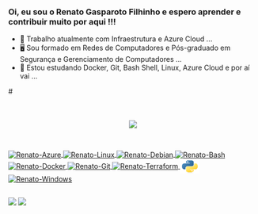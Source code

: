 ### Oi, eu sou o Renato Gasparoto Filhinho e espero aprender e contribuir muito por aqui !!!


- 🔭 Trabalho atualmente com Infraestrutura e Azure Cloud ...
- 🖥 Sou formado em Redes de Computadores e Pós-graduado em Segurança e Gerenciamento de Computadores ...
- 🌱 Estou estudando Docker, Git, Bash Shell, Linux, Azure Cloud e por aí vai  ...

#<div align="center">
#  <a href="https://github.com/renatogfilhinho">
#  <img height="180em" src="https://github-readme-#stats.vercel.app/api?;username=renatogfilhinho&show_icons=true&theme=dracula&include_all_commits=true&count_private=true"/>

</div>
  
<div style="display: inline_block"><br>
  <img align="center" alt="Renato-Azure" height="30" width="40" src="https://cdn.jsdelivr.net/gh/devicons/devicon/icons/azure/azure-original.svg">
  <img align="center" alt="Renato-Linux" height="30" width="40" src="https://cdn.jsdelivr.net/gh/devicons/devicon/icons/linux/linux-original.svg">
  <img align="center" alt="Renato-Debian" height="30" width="40" src="https://cdn.jsdelivr.net/gh/devicons/devicon/icons/debian/debian-original.svg">
  <img align="center" alt="Renato-Bash" height="30" width="40" src="https://cdn.jsdelivr.net/gh/devicons/devicon/icons/bash/bash-original.svg">
  <img align="center" alt="Renato-Docker" height="30" width="40" src="https://cdn.jsdelivr.net/gh/devicons/devicon/icons/docker/docker-original.svg">
  <img align="center" alt="Renato-Git" height="30" width="40" src="https://cdn.jsdelivr.net/gh/devicons/devicon/icons/git/git-original.svg">
  <img align="center" alt="Renato-Terraform" height="30" width="40" src="https://cdn.jsdelivr.net/gh/devicons/devicon/icons/terraform/terraform-original.svg">
  <img align="center" alt="Renato-Python" height="30" width="40" src="https://raw.githubusercontent.com/devicons/devicon/master/icons/python/python-original.svg">
    <img align="center" alt="Renato-Windows" height="30" width="40" src="https://cdn.jsdelivr.net/gh/devicons/devicon/icons/windows8/windows8-original.svg">
</div>
  
  ##
 
<div> 
  <a href = "mailto:reng.unip@gmail.com"><img src="https://img.shields.io/badge/-Gmail-%23333?style=for-the-badge&logo=gmail&logoColor=white" target="_blank"></a>
  <a href="https://www.linkedin.com/in/renatogasparoto/" target="_blank"><img src="https://img.shields.io/badge/-LinkedIn-%230077B5?style=for-the-badge&logo=linkedin&logoColor=white" target="_blank"></a> 
 
   
</div> 
